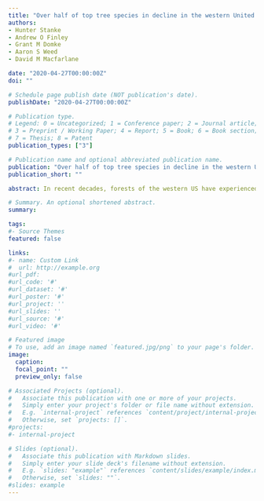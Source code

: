 ```yaml
---
title: "Over half of top tree species in decline in the western United States"
authors:
- Hunter Stanke
- Andrew O Finley
- Grant M Domke
- Aaron S Weed
- David M Macfarlane

date: "2020-04-27T00:00:00Z"
doi: ""

# Schedule page publish date (NOT publication's date).
publishDate: "2020-04-27T00:00:00Z"

# Publication type.
# Legend: 0 = Uncategorized; 1 = Conference paper; 2 = Journal article;
# 3 = Preprint / Working Paper; 4 = Report; 5 = Book; 6 = Book section;
# 7 = Thesis; 8 = Patent
publication_types: ["3"]

# Publication name and optional abbreviated publication name.
publication: "Over half of top tree species in decline in the western United States"
publication_short: ""

abstract: In recent decades, forests of the western US have experienced unprecedented change in climate and forest disturbance regimes, and widespread shifts in forest composition, structure, and function are expected in response. However, efforts to quantify the joint demographic response of tree populations to such stress have yet to be conducted across broad spatial domains in the region. Thus, uncertainty remains regarding the current status of tree populations (e.g., expanding, declining) and how multiple drivers may interact to influence their performance. Herein, we develop an index of tree population performance that is independent of forest composition, stand age, and ecological setting. We then apply this index to over 24,000 recently remeasured Forest Inventory and Analysis plots to quantify the population performance of the most abundant tree species across their ranges in the western US, identify large-scale shifts in the spatial distribution of each species, and determine the relative importance of forest disturbances and climate in shaping species population performance. Our results provide empirical evidence to suggest the most abundant tree species in the western US are exhibiting strong divergence in population performance. Range-wide population decline was evident in over half of species examined, with subalpine species exhibiting the highest rates of range-wide decline. Spatial variation in population performance was evident for each species, indicating large-scale shifts in species abundance distributions are already underway. However, we found such shifts to be generally inconsistent with upslope or northward migration expected due to recent warming. Our results further indicate that species decline can seldom be attributed to a single forest disturbance agent, though heightened severity of wildfire and insect outbreaks exert disproportionate control on the population performance of top western tree species. Overall, this work provides an early warning sign of broad-scale forest change and declining forest health across the western US.

# Summary. An optional shortened abstract.
summary: 

tags:
#- Source Themes
featured: false

links:
#- name: Custom Link
#  url: http://example.org
#url_pdf: 
#url_code: '#'
#url_dataset: '#'
#url_poster: '#'
#url_project: ''
#url_slides: ''
#url_source: '#'
#url_video: '#'

# Featured image
# To use, add an image named `featured.jpg/png` to your page's folder. 
image:
  caption: 
  focal_point: ""
  preview_only: false

# Associated Projects (optional).
#   Associate this publication with one or more of your projects.
#   Simply enter your project's folder or file name without extension.
#   E.g. `internal-project` references `content/project/internal-project/index.md`.
#   Otherwise, set `projects: []`.
#projects:
#- internal-project

# Slides (optional).
#   Associate this publication with Markdown slides.
#   Simply enter your slide deck's filename without extension.
#   E.g. `slides: "example"` references `content/slides/example/index.md`.
#   Otherwise, set `slides: ""`.
#slides: example
---
```

